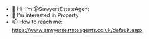 - 👋 Hi, I’m @SawyersEstateAgent
- 👀 I’m interested in Property
- 📫 How to reach me: https://www.sawyersestateagents.co.uk/default.aspx

<!---
SawyersEstateAgent/SawyersEstateAgent is a ✨ special ✨ repository because its `README.md` (this file) appears on your GitHub profile.
You can click the Preview link to take a look at your changes.
--->
